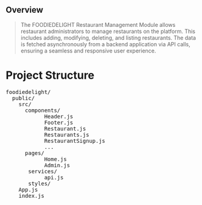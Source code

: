 ## Overview

> The FOODIEDELIGHT Restaurant Management Module allows restaurant administrators to manage restaurants on the platform. This includes adding, modifying, deleting, and listing restaurants. The data is fetched asynchronously from a backend application via API calls, ensuring a seamless and responsive user experience.

# Project Structure
<pre>
foodiedelight/
  public/
    src/
      components/
            Header.js
            Footer.js
            Restaurant.js
            Restaurants.js
            RestaurantSignup.js
            ...
      pages/
            Home.js
            Admin.js
       services/
            api.js
       styles/
    App.js
    index.js
</pre>
